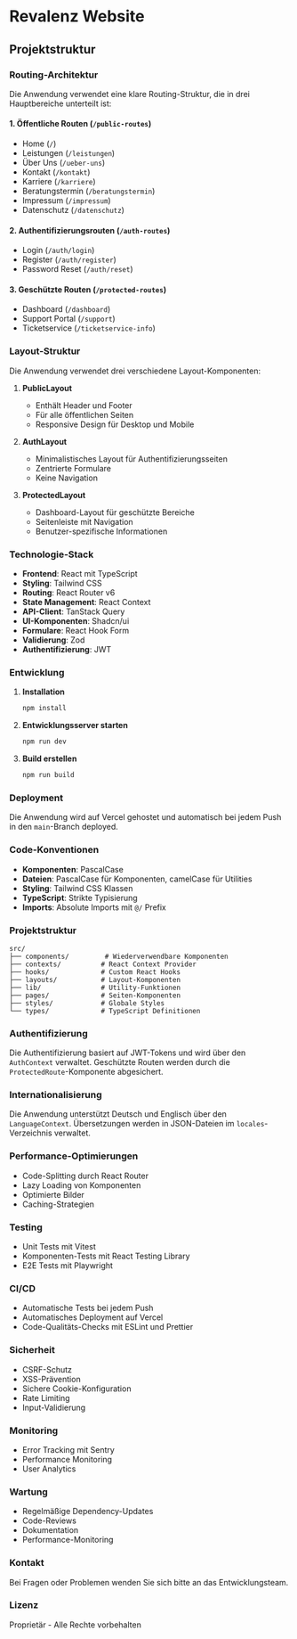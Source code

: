 # Revalenz Website

## Projektstruktur

### Routing-Architektur

Die Anwendung verwendet eine klare Routing-Struktur, die in drei Hauptbereiche unterteilt ist:

#### 1. Öffentliche Routen (`/public-routes`)
- Home (`/`)
- Leistungen (`/leistungen`)
- Über Uns (`/ueber-uns`)
- Kontakt (`/kontakt`)
- Karriere (`/karriere`)
- Beratungstermin (`/beratungstermin`)
- Impressum (`/impressum`)
- Datenschutz (`/datenschutz`)

#### 2. Authentifizierungsrouten (`/auth-routes`)
- Login (`/auth/login`)
- Register (`/auth/register`)
- Password Reset (`/auth/reset`)

#### 3. Geschützte Routen (`/protected-routes`)
- Dashboard (`/dashboard`)
- Support Portal (`/support`)
- Ticketservice (`/ticketservice-info`)

### Layout-Struktur

Die Anwendung verwendet drei verschiedene Layout-Komponenten:

1. **PublicLayout**
   - Enthält Header und Footer
   - Für alle öffentlichen Seiten
   - Responsive Design für Desktop und Mobile

2. **AuthLayout**
   - Minimalistisches Layout für Authentifizierungsseiten
   - Zentrierte Formulare
   - Keine Navigation

3. **ProtectedLayout**
   - Dashboard-Layout für geschützte Bereiche
   - Seitenleiste mit Navigation
   - Benutzer-spezifische Informationen

### Technologie-Stack

- **Frontend**: React mit TypeScript
- **Styling**: Tailwind CSS
- **Routing**: React Router v6
- **State Management**: React Context
- **API-Client**: TanStack Query
- **UI-Komponenten**: Shadcn/ui
- **Formulare**: React Hook Form
- **Validierung**: Zod
- **Authentifizierung**: JWT

### Entwicklung

1. **Installation**
   ```bash
   npm install
   ```

2. **Entwicklungsserver starten**
   ```bash
   npm run dev
   ```

3. **Build erstellen**
   ```bash
   npm run build
   ```

### Deployment

Die Anwendung wird auf Vercel gehostet und automatisch bei jedem Push in den `main`-Branch deployed.

### Code-Konventionen

- **Komponenten**: PascalCase
- **Dateien**: PascalCase für Komponenten, camelCase für Utilities
- **Styling**: Tailwind CSS Klassen
- **TypeScript**: Strikte Typisierung
- **Imports**: Absolute Imports mit `@/` Prefix

### Projektstruktur

```
src/
├── components/         # Wiederverwendbare Komponenten
├── contexts/          # React Context Provider
├── hooks/             # Custom React Hooks
├── layouts/           # Layout-Komponenten
├── lib/               # Utility-Funktionen
├── pages/             # Seiten-Komponenten
├── styles/            # Globale Styles
└── types/             # TypeScript Definitionen
```

### Authentifizierung

Die Authentifizierung basiert auf JWT-Tokens und wird über den `AuthContext` verwaltet. Geschützte Routen werden durch die `ProtectedRoute`-Komponente abgesichert.

### Internationalisierung

Die Anwendung unterstützt Deutsch und Englisch über den `LanguageContext`. Übersetzungen werden in JSON-Dateien im `locales`-Verzeichnis verwaltet.

### Performance-Optimierungen

- Code-Splitting durch React Router
- Lazy Loading von Komponenten
- Optimierte Bilder
- Caching-Strategien

### Testing

- Unit Tests mit Vitest
- Komponenten-Tests mit React Testing Library
- E2E Tests mit Playwright

### CI/CD

- Automatische Tests bei jedem Push
- Automatisches Deployment auf Vercel
- Code-Qualitäts-Checks mit ESLint und Prettier

### Sicherheit

- CSRF-Schutz
- XSS-Prävention
- Sichere Cookie-Konfiguration
- Rate Limiting
- Input-Validierung

### Monitoring

- Error Tracking mit Sentry
- Performance Monitoring
- User Analytics

### Wartung

- Regelmäßige Dependency-Updates
- Code-Reviews
- Dokumentation
- Performance-Monitoring

### Kontakt

Bei Fragen oder Problemen wenden Sie sich bitte an das Entwicklungsteam.

### Lizenz

Proprietär - Alle Rechte vorbehalten